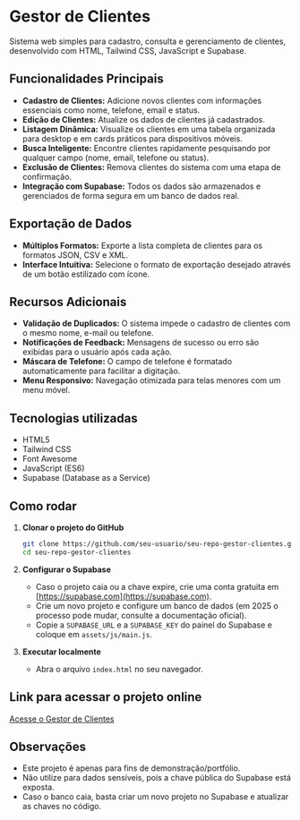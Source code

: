# Gestor de Clientes

Sistema web simples para cadastro, consulta e gerenciamento de clientes, desenvolvido com HTML, Tailwind CSS, JavaScript e Supabase.

## Funcionalidades Principais

- **Cadastro de Clientes:** Adicione novos clientes com informações essenciais como nome, telefone, email e status.
- **Edição de Clientes:** Atualize os dados de clientes já cadastrados.
- **Listagem Dinâmica:** Visualize os clientes em uma tabela organizada para desktop e em cards práticos para dispositivos móveis.
- **Busca Inteligente:** Encontre clientes rapidamente pesquisando por qualquer campo (nome, email, telefone ou status).
- **Exclusão de Clientes:** Remova clientes do sistema com uma etapa de confirmação.
- **Integração com Supabase:** Todos os dados são armazenados e gerenciados de forma segura em um banco de dados real.

## Exportação de Dados

- **Múltiplos Formatos:** Exporte a lista completa de clientes para os formatos JSON, CSV e XML.
- **Interface Intuitiva:** Selecione o formato de exportação desejado através de um botão estilizado com ícone.

## Recursos Adicionais

- **Validação de Duplicados:** O sistema impede o cadastro de clientes com o mesmo nome, e-mail ou telefone.
- **Notificações de Feedback:** Mensagens de sucesso ou erro são exibidas para o usuário após cada ação.
- **Máscara de Telefone:** O campo de telefone é formatado automaticamente para facilitar a digitação.
- **Menu Responsivo:** Navegação otimizada para telas menores com um menu móvel.

## Tecnologias utilizadas

- HTML5
- Tailwind CSS
- Font Awesome
- JavaScript (ES6)
- Supabase (Database as a Service)

## Como rodar

1.  **Clonar o projeto do GitHub**
    ```bash
    git clone https://github.com/seu-usuario/seu-repo-gestor-clientes.git
    cd seu-repo-gestor-clientes
    ```
2.  **Configurar o Supabase**

    -   Caso o projeto caia ou a chave expire, crie uma conta gratuita em [https://supabase.com](https://supabase.com).
    -   Crie um novo projeto e configure um banco de dados (em 2025 o processo pode mudar, consulte a documentação oficial).
    -   Copie a `SUPABASE_URL` e a `SUPABASE_KEY` do painel do Supabase e coloque em `assets/js/main.js`.

3.  **Executar localmente**
    -   Abra o arquivo `index.html` no seu navegador.

## Link para acessar o projeto online

[Acesse o Gestor de Clientes](https://seu-usuario.github.io/seu-repo-gestor-clientes/)

## Observações

-   Este projeto é apenas para fins de demonstração/portfólio.
-   Não utilize para dados sensíveis, pois a chave pública do Supabase está exposta.
-   Caso o banco caia, basta criar um novo projeto no Supabase e atualizar as chaves no código.